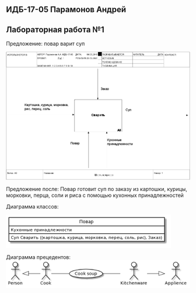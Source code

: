 ## ИДБ-17-05 Парамонов Андрей
## Лабораторная работа №1

Предложение: повар варит суп

![None](https://github.com/aeprmnv/aeprmnv.github.io/blob/master/Lab1/model.png)

Предложение после: Повар готовит суп по заказу из картошки, курицы, морковки, перца, соли и риса с помощью кухонных принадлежностей

Диаграмма классов:

![None](https://github.com/aeprmnv/aeprmnv.github.io/blob/master/Lab1/Class.png)

Диаграмма прецедентов:
![None](https://github.com/aeprmnv/aeprmnv.github.io/blob/master/Lab1/usecase1.png)
